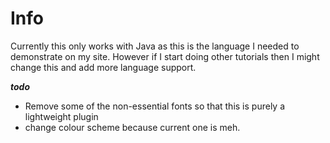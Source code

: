 Info
==========

Currently this only works with Java as this is the language I needed
to demonstrate on my site. However if I start doing other tutorials then 
I might change this and add more language support.

***todo***

* Remove some of the non-essential fonts so that this is purely a lightweight plugin
* change colour scheme because current one is meh.